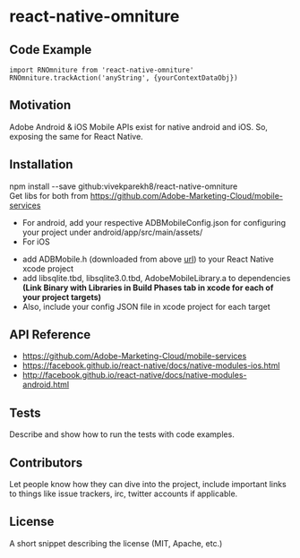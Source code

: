 # react-native-omniture

## Code Example

```
import RNOmniture from 'react-native-omniture'
RNOmniture.trackAction('anyString', {yourContextDataObj})
```

## Motivation

Adobe Android & iOS Mobile APIs exist for native android and iOS. So, exposing the same for React Native.

## Installation
npm install --save github:vivekparekh8/react-native-omniture <br />
Get libs for both from https://github.com/Adobe-Marketing-Cloud/mobile-services <br />
- For android, add your respective ADBMobileConfig.json for configuring your project under android/app/src/main/assets/
- For iOS
 * add ADBMobile.h (downloaded from above [url](https://github.com/Adobe-Marketing-Cloud/mobile-services)) to your React Native xcode project
 * add libsqlite.tbd, libsqlite3.0.tbd, AdobeMobileLibrary.a to dependencies **(Link Binary with Libraries in Build Phases tab in xcode for each of your project targets)**
 * Also, include your config JSON file in xcode project for each target

## API Reference
 - https://github.com/Adobe-Marketing-Cloud/mobile-services
 - https://facebook.github.io/react-native/docs/native-modules-ios.html
 - http://facebook.github.io/react-native/docs/native-modules-android.html

## Tests

Describe and show how to run the tests with code examples.

## Contributors

Let people know how they can dive into the project, include important links to things like issue trackers, irc, twitter accounts if applicable.

## License

A short snippet describing the license (MIT, Apache, etc.)
